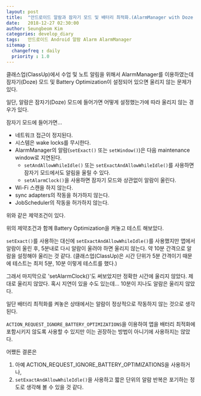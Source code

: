 ```yaml
---
layout: post
title:  "안드로이드 알람과 잠자기 모드 및 배터리 최적화.(AlarmManager with Doze mode and Battery Optimization in Android)."
date:   2018-12-27 02:30:00
author: Seungbeom Kim
categories: develop_diary
tags:	안드로이드 Android 알람 Alarm AlarmManager
sitemap :
  changefreq : daily
  priority : 1.0
---
```


클래스업(ClassUp)에서 수업 및 노트 알림을 위해서 AlarmManager를 이용하였는데 잠자기(Doze) 모드 및 Battery Optimization이 설정되어 있으면 울리지 않는 문제가 있다.

일단, 알람은 잠자기(Doze) 모드에 들어가면 어떻게 설정했는가에 따라 울리지 않는 경우가 있다.

잠자기 모드에 들어가면...

- 네트워크 접근이 정지된다.
- 시스템은 wake locks를 무시한다.
- AlarmManager의 알람(`setExact()` 또는 `setWindow()`)은 다음 maintenance window로 지연된다.
  - `setAndAllowWhileIdle()` 또는 `setExactAndAllowWhileIdle()`를 사용하면 잠자기 모드에서도 알림을 울릴 수 있다.
  - `setAlarmClock()`을 사용하면 잠자기 모드와 상관없이 알람이 울린다.
- Wi-Fi 스캔을 하지 않는다.
- sync adapters의 작동을 허가하지 않는다.
- JobScheduler의 작동을 허가하지 않는다.

위와 같은 제약조건이 있다.

위의 제약조건과 함께 Battery Optimization을 켜놓고 테스트 해보았다.

`setExact()`를 사용하는 대신에 `setExactAndAllowWhileIdle()`를 사용했지만 앱에서 알람이 울린 후, 5분내로 다시 알람이 울려야 하면 울리지 않는다. 약 10분 간격으로 알람을 설정해야 울리는 것 같다. (클래스업(ClassUp)은 시간 단위가 5분 간격이기 때문에 테스트는 최저 5분, 10분 이렇게 테스트를 했다.)

그래서 마지막으로 'setAlarmClock()'도 써보았지만 정확한 시간에 울리지 않았다. 제대로 울리지 않았다. 혹시 지연이 있을 수도 있는데... 10분이 지나도 알람은 울리지 않았다.

일단 배터리 최적화를 켜놓은 상태에서는 알람이 정상적으로 작동하지 않는 것으로 생각된다.

`ACTION_REQUEST_IGNORE_BATTERY_OPTIMIZATIONS`을 이용하여 앱을 배터리 최적화에 포함시키지 않도록 사용할 수 있지만 이는 권장하는 방법이 아니기에 사용하지는 않았다.

어쨌든 결론은
1. 아예 ACTION_REQUEST_IGNORE_BATTERY_OPTIMIZATIONS을 사용하거나,
2. `setExactAndAllowWhileIdle()`을 사용하고 짧은 단위의 알람 반복은 포기하는 정도로 생각해 볼 수 있을 것 같다.
